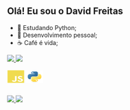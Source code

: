 ## Olá! Eu sou o David Freitas

- 📓 Estudando Python;
- 🌱 Desenvolvimento pessoal;
- ☕ Café é vida;

 <div>
    <a href="https://github.com/davidfreiita">
    <img height="180em" src="https://github-readme-stats.vercel.app/api?username=davidfreiita&show_icons=true&theme=dark&include_all_commits=true&count_private=true"/>
    <img height="180em" src="https://github-readme-stats.vercel.app/api/top-langs/?username=davidfreiita&layout=compact&langs_count=16&theme=dark"/>
    </a>
</div>

<div style="display: inline_block"><br>
    <img align="center" alt="Rafa-Js" height="30" width="40" src="https://raw.githubusercontent.com/devicons/devicon/master/icons/javascript/javascript-plain.svg">
    <img align="center" alt="Rafa-Python" height="30" width="40" src="https://raw.githubusercontent.com/devicons/devicon/master/icons/python/python-original.svg">
</div>

##

<div>
  <div>
    </a>
    <a href="https://instagram.com/daviddllz" target="_blank">
        <img src="https://img.shields.io/badge/-Instagram-X2E4405F?style=for-the-badge&logo=instagram&logoColor=white"
    <a href="https://www.linkedin.com/in/david-freitas-88b5a1348" target="_blank">
        <img src="https://img.shields.io/badge/-LinkedIn-%230077B5?style=for-the-badge&logo=linkedin&logoColor=white">
    </a>
</div>

  
</div>

